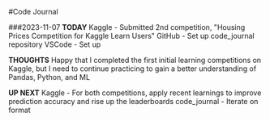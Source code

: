 #Code Journal

###2023-11-07
**TODAY**
Kaggle - Submitted 2nd competition, "Housing Prices Competition for Kaggle Learn Users"
GitHub - Set up code_journal repository
VSCode - Set up

**THOUGHTS**
Happy that I completed the first initial learning competitions on Kaggle, but I need to continue practicing to gain a better understanding of Pandas, Python, and ML

**UP NEXT**
Kaggle - For both competitions, apply recent learnings to improve prediction accuracy and rise up the leaderboards
code_journal - Iterate on format